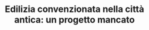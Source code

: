 ---
layout : "social-housing"
title : "Edilizia convenzionata nella città antica: un progetto mancato"
categories : ["ers", "monitoraggio"]
header-img : ""
excerpt : "<b>Bollettino annuale</b> con i dati sui progetti di edilizia convenzionata promessi e gli alloggi effettivamente consegnati tra i 2005 e il 2019 (maggio). Scopri, attraverso grafici e mappe interattive, gli esiti fallimentari dei molti progetti ERS che si sono susseguiti negli anni."
dati-data : "2020-03-02"
annunciati : "949+"
assegnati : "226"
assegnati-share : "23"
assenti: "735+"
assenti-share : "77"
contributi: "€35.300.000"
---